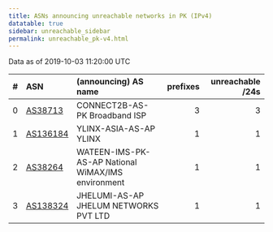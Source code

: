 ```yaml
---
title: ASNs announcing unreachable networks in PK (IPv4)
datatable: true
sidebar: unreachable_sidebar
permalink: unreachable_pk-v4.html
---
```


Data as of 2019-10-03 11:20:00 UTC


<div class="datatable-begin"></div>

|   # | ASN                                      | (announcing) AS name                               |   prefixes |   unreachable /24s |
|----:|:-----------------------------------------|:---------------------------------------------------|-----------:|-------------------:|
|   0 | [AS38713](unreachable_AS38713-v4.html)   | CONNECT2B-AS-PK Broadband ISP                      |          3 |                  3 |
|   1 | [AS136184](unreachable_AS136184-v4.html) | YLINX-ASIA-AS-AP YLINX                             |          1 |                  1 |
|   2 | [AS38264](unreachable_AS38264-v4.html)   | WATEEN-IMS-PK-AS-AP National WiMAX/IMS environment |          1 |                  1 |
|   3 | [AS138324](unreachable_AS138324-v4.html) | JHELUMI-AS-AP JHELUM NETWORKS PVT LTD              |          1 |                  1 |

<div class="datatable-end"></div>